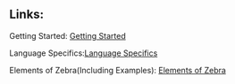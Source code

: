 ## Links:

Getting Started: [Getting Started](getting_started.md)

Language Specifics:[Language Specifics](language_specifics.md)

Elements of Zebra(Including Examples): [Elements of Zebra](zebra.md)
